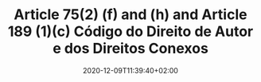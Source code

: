 ---
title: "Article 75(2) (f) and (h) and Article 189 (1)(c) Código do Direito de Autor e dos Direitos Conexos"
date: 2020-12-09T11:39:40+02:00 
draft: false
weight: 50
exceptions:
- info53a
jurisdictions:
- PT
score: 2
description: "The national exceptions are similar to the EU exception with regards to who can benefit from the exception and the materials that can be used. The national exceptions are more restrictive than the EU exception with regards to the type of activities that can be done and the purposes of the activities. The national exceptions require attribution and do not require the payment of compensation for most uses. The national exceptions have further restrictions." 
beneficiaries:
- Any users
purposes: 
- Educational purposes
- Scientific purposes 
usage:
- Reproduction
- Distribution
- Public Communication 
- Making available to the public
subjectmatter:
- Works
- Performances
- Phonograms
- Film fixations
- Broadcasts
compensation:
- Some uses
attribution:
- "Yes"
otherConditions: 
- Non-commercial Purposes
- Quantity Limitations
- 3-step test 
remarks: "There are 3 exceptions in the Portuguese law that implement Art. 5.3(a) InfoSoc.: two cover the use of copyright-protected works (Art. 75(2)(f) and (g)) and one covers the use of subject matter protected by neighbouring rights under the InfoSoc (i.e. performances, phonograms, film fixations and broadcasts) (Art. 189(1)(c)).<br /><br />The exception that applies to subject matter protected by neighbouring rights covers uses both for educational and scientific purposes, whereas the exceptions that apply to copyright-protected works do not cover scientific purposes.<br /><br /> The exception that applies to subject matter protected by neighbouring rights covers any uses. The main exception permitting the use of copyright-protected works covers reproduction, distribution and making available to the public for teaching purposes (Art. 75(2)(f)); the other allows the inclusion of works for purposes of creating teaching materials (Art. 75(2)(h)).<br /><br />The exceptions that allow the use of copyright-protected works (Art. 75(2)(f) and (g)) are conditioned to the use of parts of works, but one of them (Art. 75(2)(h)) allows the use of short works in their entirety. The exception that applies to subject matter protected by neighbouring rights does not restrict the portion to which a material can be used. The main exception permitting the use of copyright-protected works (Art. 75(2)(f)) is conditioned to uses that are exclusively related to the teaching objectives in the “establishments” (implying that the exception only covers formal activities, but without specifying which establishments are those) and that do not aim to obtain, directly or indirectly, an economic or commercial advantage. The other two exceptions do not have any such limitations.<br /><br />The exceptions that permit the use of copyright-protected works (Art. 75(2)(f) and (g)) are subject to the 3-step test. The exception that applies to subject matter protected by neighbouring rights does not have any such limitation. The exception that covers the creation of teaching materials (Art. 75(2)(h)) is the only one that is subject to compensation."
link: ""
---